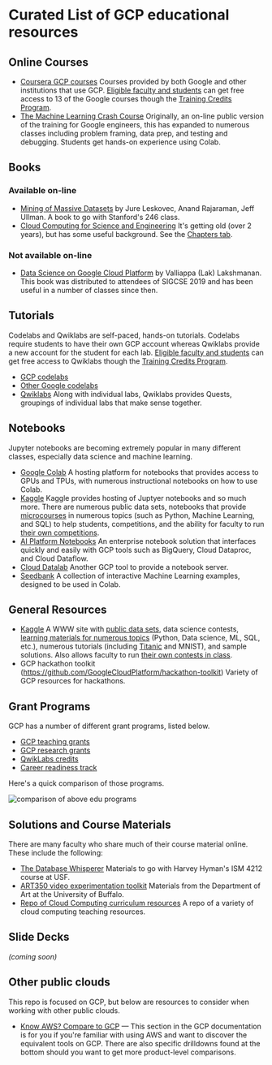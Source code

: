 # Curated List of GCP educational resources

## Online Courses

* [Coursera GCP courses](https://www.coursera.org/courses?query=gcp) Courses provided by both Google and other institutions that use GCP.  [Eligible faculty and students](https://edu.google.com/programs/credits/faqs/?modal_active=none) can get free access to 13 of the Google courses though the [Training Credits Program](https://edu.google.com/programs/credits/training/?modal_active=none).  
* [The Machine Learning Crash Course](https://developers.google.com/machine-learning/crash-course/) Originally, an on-line public version of the training for Google engineers, this has expanded to numerous classes including problem framing, data prep, and testing and debugging.  Students get hands-on experience using Colab. 

## Books

### Available on-line
* [Mining of Massive Datasets](http://mmds.org/) by Jure Leskovec, Anand Rajaraman, Jeff Ullman.  A book to go with Stanford's 246 class.
* [Cloud Computing for Science and Engineering](https://cloud4scieng.org/) It's getting old (over 2 years), but has some useful background.  See the [Chapters tab](https://cloud4scieng.org/chapters/).

### Not available on-line
* [Data Science on Google Cloud Platform](http://amzn.com/B0787L7RK3) by Valliappa (Lak) Lakshmanan.  This book was distributed to attendees of SIGCSE 2019 and has been useful in a number of classes since then.


## Tutorials

Codelabs and Qwiklabs are self-paced, hands-on tutorials.  Codelabs require students to have their own GCP account whereas Qwiklabs provide a new account for the student for each lab.  [Eligible faculty and students](https://edu.google.com/programs/credits/faqs/?modal_active=none) can get free access to Qwiklabs though the [Training Credits Program](https://edu.google.com/programs/credits/training/?modal_active=none).  

* [GCP codelabs](http://g.co/codelabs/cloud)
* [Other Google codelabs](http://g.co/codelabs)
* [Qwiklabs](http://google.qwiklabs.com)  Along with individual labs, Qwiklabs provides Quests, groupings of individual labs that make sense together.

## Notebooks
Jupyter notebooks are becoming extremely popular in many different classes, especially data science and machine learning.

* [Google Colab](http://colab.research.google.com) A hosting platform for notebooks that provides access to GPUs and TPUs, with numerous instructional notebooks on how to use Colab.
* [Kaggle](https://www.kaggle.com/docs/kernels#notebooks) Kaggle provides hosting of Juptyer notebooks and so much more.  There are numerous public data sets, notebooks that provide [microcourses](https://www.kaggle.com/learn/overview) in numerous topics (such as Python, Machine Learning, and SQL) to help students, competitions, and the ability for faculty to run [their own competitions](https://www.kaggle.com/about/inclass/overview). 
* [AI Platform Notebooks](https://cloud.google.com/ai-platform-notebooks/) An enterprise notebook solution that interfaces quickly and easily with GCP tools such as BigQuery, Cloud Dataproc, and Cloud Dataflow.
* [Cloud Datalab](https://cloud.google.com/datalab/docs/how-to/working-with-notebooks) Another GCP tool to provide a notebook server.
* [Seedbank](https://research.google.com/seedbank/) A collection of interactive Machine Learning examples, designed to be used in Colab.

## General Resources

* [Kaggle](https://www.kaggle.com/) A WWW site with [public data sets](https://www.kaggle.com/datasets), data science 
contests, [learning materials for numerous topics](https://www.kaggle.com/learn/overview) 
(Python, Data science, ML, SQL, etc.), numerous tutorials (including 
[Titanic](https://www.kaggle.com/eraaz1/a-comprehensive-guide-to-titanic-machine-learning) 
and MNIST), and sample solutions. Also allows faculty to run [their own contests in class](https://www.kaggle.com/about/inclass/overview).
* GCP hackathon toolkit (https://github.com/GoogleCloudPlatform/hackathon-toolkit) Variety of GCP resources for hackathons.

## Grant Programs
GCP has a number of different grant programs, listed below.

* [GCP teaching grants](https://edu.google.com/programs/credits/teaching/)
* [GCP research grants](https://edu.google.com/programs/credits/research/)
* [QwikLabs credits](https://edu.google.com/programs/credits/training/)
* [Career readiness track](https://edu.google.com/programs/credits/career-readiness/)

Here's a quick comparison of those programs.

![comparison of above edu programs](https://user-images.githubusercontent.com/1102504/59053652-c377b000-8846-11e9-90c2-70875c1c7f21.png)

## Solutions and Course Materials

There are many faculty who share much of their course material online.  These include the following:
* [The Database Whisperer](https://github.com/hymanphd/Database-Whisperer-Docs) Materials to go with Harvey Hyman's ISM 4212 course at USF.
* [ART350 video experimentation toolkit](https://github.com/realtechsupport/ActionCameraCode) Materials from the Department of Art at the University of Buffalo.
* [Repo of Cloud Computing curriculum resources](https://github.com/cloudcomputingcurricula/Cloud-Computing-Curricula) A repo of a variety of cloud computing teaching resources.

## Slide Decks

_(coming soon)_

## Other public clouds
This repo is focused on GCP, but below are resources to consider when working with other public clouds.

* [Know AWS? Compare to GCP](https://cloud.google.com/docs/compare/aws/) &mdash; This section in the GCP documentation is for you if you're familiar with using AWS and want to discover the equivalent tools on GCP. There are also specific drilldowns found at the bottom should you want to get more product-level comparisons.



